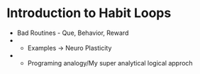 # Introduction to Habit Loops

* Bad Routines - Que, Behavior, Reward
* * Examples -> Neuro Plasticity
* * Programing analogy/My super analytical logical approch